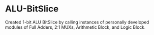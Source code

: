 # ALU-BitSlice
Created 1-bit ALU  BitSlice by calling instances of personally developed modules of Full Adders, 2:1 MUXs, Arithmetic Block, and Logic Block.

